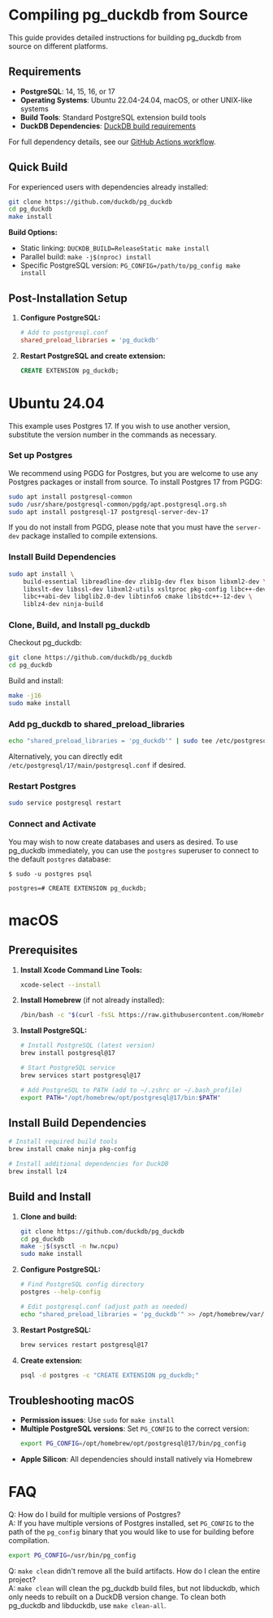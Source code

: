 # Compiling pg_duckdb from Source

This guide provides detailed instructions for building pg_duckdb from source on different platforms.

## Requirements

- **PostgreSQL**: 14, 15, 16, or 17
- **Operating Systems**: Ubuntu 22.04-24.04, macOS, or other UNIX-like systems
- **Build Tools**: Standard PostgreSQL extension build tools
- **DuckDB Dependencies**: [DuckDB build requirements](https://duckdb.org/docs/dev/building/build_instructions)

For full dependency details, see our [GitHub Actions workflow](../.github/workflows/build_and_test.yaml).

## Quick Build

For experienced users with dependencies already installed:

```bash
git clone https://github.com/duckdb/pg_duckdb
cd pg_duckdb
make install
```

**Build Options:**
- Static linking: `DUCKDB_BUILD=ReleaseStatic make install`
- Parallel build: `make -j$(nproc) install`
- Specific PostgreSQL version: `PG_CONFIG=/path/to/pg_config make install`

## Post-Installation Setup

1. **Configure PostgreSQL:**
   ```ini
   # Add to postgresql.conf
   shared_preload_libraries = 'pg_duckdb'
   ```

2. **Restart PostgreSQL and create extension:**
   ```sql
   CREATE EXTENSION pg_duckdb;
   ```

# Ubuntu 24.04

This example uses Postgres 17. If you wish to use another version, substitute the version number in the commands as necessary.

### Set up Postgres

We recommend using PGDG for Postgres, but you are welcome to use any Postgres packages or install from source. To install Postgres 17 from PGDG:

```sh
sudo apt install postgresql-common
sudo /usr/share/postgresql-common/pgdg/apt.postgresql.org.sh
sudo apt install postgresql-17 postgresql-server-dev-17
```

If you do not install from PGDG, please note that you must have the `server-dev` package installed to compile extensions.

### Install Build Dependencies

```sh
sudo apt install \
    build-essential libreadline-dev zlib1g-dev flex bison libxml2-dev \
    libxslt-dev libssl-dev libxml2-utils xsltproc pkg-config libc++-dev \
    libc++abi-dev libglib2.0-dev libtinfo6 cmake libstdc++-12-dev \
    liblz4-dev ninja-build
```

### Clone, Build, and Install pg_duckdb

Checkout pg_duckdb:

```sh
git clone https://github.com/duckdb/pg_duckdb
cd pg_duckdb
```

Build and install:

```sh
make -j16
sudo make install
```

### Add pg_duckdb to shared_preload_libraries

```sh
echo "shared_preload_libraries = 'pg_duckdb'" | sudo tee /etc/postgresql/17/main/conf.d/pg_duckdb.conf
```

Alternatively, you can directly edit `/etc/postgresql/17/main/postgresql.conf` if desired.

### Restart Postgres

```sh
sudo service postgresql restart
```

### Connect and Activate

You may wish to now create databases and users as desired. To use pg_duckdb immediately, you can use
the `postgres` superuser to connect to the default `postgres` database:

```console
$ sudo -u postgres psql

postgres=# CREATE EXTENSION pg_duckdb;
```

# macOS

## Prerequisites

1. **Install Xcode Command Line Tools:**
   ```bash
   xcode-select --install
   ```

2. **Install Homebrew** (if not already installed):
   ```bash
   /bin/bash -c "$(curl -fsSL https://raw.githubusercontent.com/Homebrew/install/HEAD/install.sh)"
   ```

3. **Install PostgreSQL:**
   ```bash
   # Install PostgreSQL (latest version)
   brew install postgresql@17
   
   # Start PostgreSQL service
   brew services start postgresql@17
   
   # Add PostgreSQL to PATH (add to ~/.zshrc or ~/.bash_profile)
   export PATH="/opt/homebrew/opt/postgresql@17/bin:$PATH"
   ```

## Install Build Dependencies

```bash
# Install required build tools
brew install cmake ninja pkg-config

# Install additional dependencies for DuckDB
brew install lz4
```

## Build and Install

1. **Clone and build:**
   ```bash
   git clone https://github.com/duckdb/pg_duckdb
   cd pg_duckdb
   make -j$(sysctl -n hw.ncpu)
   sudo make install
   ```

2. **Configure PostgreSQL:**
   ```bash
   # Find PostgreSQL config directory
   postgres --help-config
   
   # Edit postgresql.conf (adjust path as needed)
   echo "shared_preload_libraries = 'pg_duckdb'" >> /opt/homebrew/var/postgresql@17/postgresql.conf
   ```

3. **Restart PostgreSQL:**
   ```bash
   brew services restart postgresql@17
   ```

4. **Create extension:**
   ```bash
   psql -d postgres -c "CREATE EXTENSION pg_duckdb;"
   ```

## Troubleshooting macOS

- **Permission issues**: Use `sudo` for `make install`
- **Multiple PostgreSQL versions**: Set `PG_CONFIG` to the correct version:
  ```bash
  export PG_CONFIG=/opt/homebrew/opt/postgresql@17/bin/pg_config
  ```
- **Apple Silicon**: All dependencies should install natively via Homebrew

# FAQ

Q: How do I build for multiple versions of Postgres?<br />
A: If you have multiple versions of Postgres installed, set `PG_CONFIG` to the path of the `pg_config`
binary that you would like to use for building before compilation.

  ```sh
  export PG_CONFIG=/usr/bin/pg_config
  ```

Q: `make clean` didn't remove all the build artifacts. How do I clean the entire project?<br />
A: `make clean` will clean the pg_duckdb build files, but not libduckdb, which only needs to rebuilt on a DuckDB
version change. To clean both pg_duckdb and libduckdb, use `make clean-all`.
